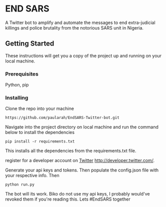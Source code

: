 # END SARS 
A Twitter bot to amplify and automate the messages to end extra-judicial killings and police brutality from the notorious SARS unit in Nigeria.

## Getting Started

These instructions will get you a copy of the project up and running on your local machine. 

### Prerequisites

Python, pip

### Installing

Clone the repo into your machine

```
https://github.com/paularah/EndSARS-Twitter-bot.git
```
Navigate into the project directory on local machine and run the command below to install the dependencies

```
pip install -r requirements.txt
```

This installs all the dependencies from the requirements.txt file.


register for a developer account on [Twitter](http://developer.twitter.com/) http://developer.twitter.com/.

Generate your api keys and tokens. Then populate the config.json file with your respective info. Then 

```
python run.py
```

The bot will its work. Biko do not use my api keys, I probably would've revoked them if you're reading this. Lets #EndSARS together 